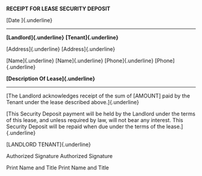 **RECEIPT FOR LEASE SECURITY DEPOSIT**

[Date ]{.underline}

  ---------------------------------------- --------------------------
  **[Landlord]{.underline}**               **[Tenant]{.underline}**
                                           
  [Address]{.underline}                    [Address]{.underline}
                                           
                                           
  [Name]{.underline}                       [Name]{.underline}
  [Phone]{.underline}                      [Phone]{.underline}
                                           
  **[Description Of Lease]{.underline}**   
                                           
                                           
                                           
                                           
                                           
                                           
                                           
                                           
                                           
                                           
  ---------------------------------------- --------------------------

[The Landlord acknowledges receipt of the sum of \[AMOUNT\] paid by the
Tenant under the lease described above.]{.underline}

[This Security Deposit payment will be held by the Landlord under the
terms of this lease, and unless required by law, will not bear any
interest. This Security Deposit will be repaid when due under the terms
of the lease.]{.underline}

[LANDLORD TENANT]{.underline}

Authorized Signature Authorized Signature

Print Name and Title Print Name and Title
